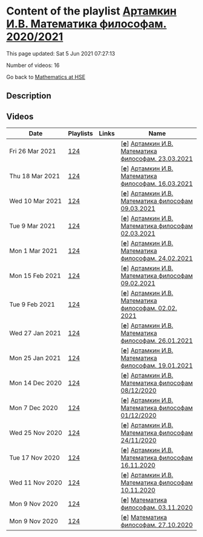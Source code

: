 # Content of the playlist [Артамкин И.В. Математика философам. 2020/2021](https://youtube.com/playlist?list=PLq3E5oubNNoAtRRnymf1bVJ26Iif8gzEy)

This page updated: Sat 5 Jun 2021 07:27:13

Number of videos: 16

Go back to [Mathematics at HSE](./README.md)

## Description



## Videos

|Date|Playlists|Links|Name|
|---|---|---|---|
| Fri&nbsp;26&nbsp;Mar&nbsp;2021 | [124](./playlists/124.md "Артамкин И.В. Математика философам. 2020/2021") |  | [[**e**](https://studio.youtube.com/video/VdbbduLbvq0/edit)] [Артамкин И.В. Математика философам. 23.03.2021](https://youtube.com/watch?v=VdbbduLbvq0&list=PLq3E5oubNNoAtRRnymf1bVJ26Iif8gzEy "") |
| Thu&nbsp;18&nbsp;Mar&nbsp;2021 | [124](./playlists/124.md "Артамкин И.В. Математика философам. 2020/2021") |  | [[**e**](https://studio.youtube.com/video/_BKEJiIWUmQ/edit)] [Артамкин И.В. Математика философам. 16.03.2021](https://youtube.com/watch?v=_BKEJiIWUmQ&list=PLq3E5oubNNoAtRRnymf1bVJ26Iif8gzEy "") |
| Wed&nbsp;10&nbsp;Mar&nbsp;2021 | [124](./playlists/124.md "Артамкин И.В. Математика философам. 2020/2021") |  | [[**e**](https://studio.youtube.com/video/hG_IchVzF0I/edit)] [Артамкин И.В. Математика философам 09.03.2021](https://youtube.com/watch?v=hG_IchVzF0I&list=PLq3E5oubNNoAtRRnymf1bVJ26Iif8gzEy "") |
| Tue&nbsp;9&nbsp;Mar&nbsp;2021 | [124](./playlists/124.md "Артамкин И.В. Математика философам. 2020/2021") |  | [[**e**](https://studio.youtube.com/video/AAcBMfKkj1Y/edit)] [Артамкин И.В. Математика философам 02.03.2021](https://youtube.com/watch?v=AAcBMfKkj1Y&list=PLq3E5oubNNoAtRRnymf1bVJ26Iif8gzEy "") |
| Mon&nbsp;1&nbsp;Mar&nbsp;2021 | [124](./playlists/124.md "Артамкин И.В. Математика философам. 2020/2021") |  | [[**e**](https://studio.youtube.com/video/qzpIJScRIvY/edit)] [Артамкин И.В. Математика философам. 24.02.2021](https://youtube.com/watch?v=qzpIJScRIvY&list=PLq3E5oubNNoAtRRnymf1bVJ26Iif8gzEy "") |
| Mon&nbsp;15&nbsp;Feb&nbsp;2021 | [124](./playlists/124.md "Артамкин И.В. Математика философам. 2020/2021") |  | [[**e**](https://studio.youtube.com/video/BDoOVsXdSCE/edit)] [Артамкин И.В. Математика философам 09.02.2021](https://youtube.com/watch?v=BDoOVsXdSCE&list=PLq3E5oubNNoAtRRnymf1bVJ26Iif8gzEy "") |
| Tue&nbsp;9&nbsp;Feb&nbsp;2021 | [124](./playlists/124.md "Артамкин И.В. Математика философам. 2020/2021") |  | [[**e**](https://studio.youtube.com/video/QQrVHKouEx0/edit)] [Артамкин И.В. Математика философам. 02.02. 2021](https://youtube.com/watch?v=QQrVHKouEx0&list=PLq3E5oubNNoAtRRnymf1bVJ26Iif8gzEy "") |
| Wed&nbsp;27&nbsp;Jan&nbsp;2021 | [124](./playlists/124.md "Артамкин И.В. Математика философам. 2020/2021") |  | [[**e**](https://studio.youtube.com/video/NZMsWqmtIQ0/edit)] [Артамкин И.В. Математика философам. 26.01.2021](https://youtube.com/watch?v=NZMsWqmtIQ0&list=PLq3E5oubNNoAtRRnymf1bVJ26Iif8gzEy "") |
| Mon&nbsp;25&nbsp;Jan&nbsp;2021 | [124](./playlists/124.md "Артамкин И.В. Математика философам. 2020/2021") |  | [[**e**](https://studio.youtube.com/video/kHOHddv-bOs/edit)] [Артамкин И.В. Математика философам. 19.01.2021](https://youtube.com/watch?v=kHOHddv-bOs&list=PLq3E5oubNNoAtRRnymf1bVJ26Iif8gzEy "") |
| Mon&nbsp;14&nbsp;Dec&nbsp;2020 | [124](./playlists/124.md "Артамкин И.В. Математика философам. 2020/2021") |  | [[**e**](https://studio.youtube.com/video/L7Rd455lVSQ/edit)] [Артамкин И.В. Математика философам 08/12/2020](https://youtube.com/watch?v=L7Rd455lVSQ&list=PLq3E5oubNNoAtRRnymf1bVJ26Iif8gzEy "") |
| Mon&nbsp;7&nbsp;Dec&nbsp;2020 | [124](./playlists/124.md "Артамкин И.В. Математика философам. 2020/2021") |  | [[**e**](https://studio.youtube.com/video/8bXZgTXiAd0/edit)] [Артамкин И.В. Математика философам 01/12/2020](https://youtube.com/watch?v=8bXZgTXiAd0&list=PLq3E5oubNNoAtRRnymf1bVJ26Iif8gzEy "") |
| Wed&nbsp;25&nbsp;Nov&nbsp;2020 | [124](./playlists/124.md "Артамкин И.В. Математика философам. 2020/2021") |  | [[**e**](https://studio.youtube.com/video/VJMlyX4XYwE/edit)] [Артамкин И.В. Математика философам 24/11/2020](https://youtube.com/watch?v=VJMlyX4XYwE&list=PLq3E5oubNNoAtRRnymf1bVJ26Iif8gzEy "") |
| Tue&nbsp;17&nbsp;Nov&nbsp;2020 | [124](./playlists/124.md "Артамкин И.В. Математика философам. 2020/2021") |  | [[**e**](https://studio.youtube.com/video/f3oSuBzUczI/edit)] [Артамкин И.В. Математика философам 16.11.2020](https://youtube.com/watch?v=f3oSuBzUczI&list=PLq3E5oubNNoAtRRnymf1bVJ26Iif8gzEy "") |
| Wed&nbsp;11&nbsp;Nov&nbsp;2020 | [124](./playlists/124.md "Артамкин И.В. Математика философам. 2020/2021") |  | [[**e**](https://studio.youtube.com/video/4JiS3ywQZ8w/edit)] [Артамкин И.В. Математика философам 10.11.2020](https://youtube.com/watch?v=4JiS3ywQZ8w&list=PLq3E5oubNNoAtRRnymf1bVJ26Iif8gzEy "") |
| Mon&nbsp;9&nbsp;Nov&nbsp;2020 | [124](./playlists/124.md "Артамкин И.В. Математика философам. 2020/2021") |  | [[**e**](https://studio.youtube.com/video/JODC7jG7-18/edit)] [Математика философам. 03.11.2020](https://youtube.com/watch?v=JODC7jG7-18&list=PLq3E5oubNNoAtRRnymf1bVJ26Iif8gzEy "") |
| Mon&nbsp;9&nbsp;Nov&nbsp;2020 | [124](./playlists/124.md "Артамкин И.В. Математика философам. 2020/2021") |  | [[**e**](https://studio.youtube.com/video/s9mxZq6KBq4/edit)] [Математика философам. 27.10.2020](https://youtube.com/watch?v=s9mxZq6KBq4&list=PLq3E5oubNNoAtRRnymf1bVJ26Iif8gzEy "") |
